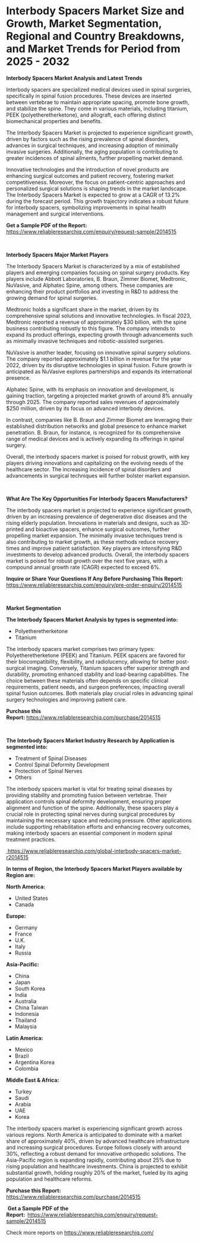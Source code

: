 <p><h1>Interbody Spacers Market Size and Growth, Market Segmentation, Regional and Country Breakdowns, and Market Trends for Period from 2025 -  2032</h1></p><p><strong>Interbody Spacers Market Analysis and Latest Trends</strong></p>
<p><p>Interbody spacers are specialized medical devices used in spinal surgeries, specifically in spinal fusion procedures. These devices are inserted between vertebrae to maintain appropriate spacing, promote bone growth, and stabilize the spine. They come in various materials, including titanium, PEEK (polyetheretherketone), and allograft, each offering distinct biomechanical properties and benefits.</p><p>The Interbody Spacers Market is projected to experience significant growth, driven by factors such as the rising prevalence of spinal disorders, advances in surgical techniques, and increasing adoption of minimally invasive surgeries. Additionally, the aging population is contributing to greater incidences of spinal ailments, further propelling market demand. </p><p>Innovative technologies and the introduction of novel products are enhancing surgical outcomes and patient recovery, fostering market competitiveness. Moreover, the focus on patient-centric approaches and personalized surgical solutions is shaping trends in the market landscape. The Interbody Spacers Market is expected to grow at a CAGR of 13.2% during the forecast period. This growth trajectory indicates a robust future for interbody spacers, symbolizing improvements in spinal health management and surgical interventions.</p></p>
<p><strong>Get a Sample PDF of the Report:&nbsp;</strong> <a href="https://www.reliableresearchiq.com/enquiry/request-sample/2014515?utm_campaign=3299&utm_medium=2&utm_source=Github&utm_content=ia&utm_term=29032025&utm_id=interbody-spacers">https://www.reliableresearchiq.com/enquiry/request-sample/2014515</a></p>
<p>&nbsp;</p>
<p><strong>Interbody Spacers Major Market Players</strong></p>
<p><p>The Interbody Spacers Market is characterized by a mix of established players and emerging companies focusing on spinal surgery products. Key players include Abbott Laboratories, B. Braun, Zimmer Biomet, Medtronic, NuVasive, and Alphatec Spine, among others. These companies are enhancing their product portfolios and investing in R&D to address the growing demand for spinal surgeries.</p><p>Medtronic holds a significant share in the market, driven by its comprehensive spinal solutions and innovative technologies. In fiscal 2023, Medtronic reported a revenue of approximately $30 billion, with the spine business contributing robustly to this figure. The company intends to expand its product offerings, expecting growth through advancements such as minimally invasive techniques and robotic-assisted surgeries.</p><p>NuVasive is another leader, focusing on innovative spinal surgery solutions. The company reported approximately $1.1 billion in revenue for the year 2022, driven by its disruptive technologies in spinal fusion. Future growth is anticipated as NuVasive explores partnerships and expands its international presence.</p><p>Alphatec Spine, with its emphasis on innovation and development, is gaining traction, targeting a projected market growth of around 8% annually through 2025. The company reported sales revenues of approximately $250 million, driven by its focus on advanced interbody devices.</p><p>In contrast, companies like B. Braun and Zimmer Biomet are leveraging their established distribution networks and global presence to enhance market penetration. B. Braun, for instance, is recognized for its comprehensive range of medical devices and is actively expanding its offerings in spinal surgery.</p><p>Overall, the interbody spacers market is poised for robust growth, with key players driving innovations and capitalizing on the evolving needs of the healthcare sector. The increasing incidence of spinal disorders and advancements in surgical techniques will further bolster market expansion.</p></p>
<p>&nbsp;</p>
<p><strong>What Are The Key Opportunities For Interbody Spacers Manufacturers?</strong></p>
<p><p>The interbody spacers market is projected to experience significant growth, driven by an increasing prevalence of degenerative disc diseases and the rising elderly population. Innovations in materials and designs, such as 3D-printed and bioactive spacers, enhance surgical outcomes, further propelling market expansion. The minimally invasive techniques trend is also contributing to market growth, as these methods reduce recovery times and improve patient satisfaction. Key players are intensifying R&D investments to develop advanced products. Overall, the interbody spacers market is poised for robust growth over the next five years, with a compound annual growth rate (CAGR) expected to exceed 6%.</p></p>
<p><strong>Inquire or Share Your Questions If Any Before Purchasing This Report:</strong> <a href="https://www.reliableresearchiq.com/enquiry/pre-order-enquiry/2014515?utm_campaign=3299&utm_medium=2&utm_source=Github&utm_content=ia&utm_term=29032025&utm_id=interbody-spacers">https://www.reliableresearchiq.com/enquiry/pre-order-enquiry/2014515</a></p>
<p>&nbsp;</p>
<p><strong>Market Segmentation</strong></p>
<p><strong>The Interbody Spacers Market Analysis by types is segmented into:</strong></p>
<p><ul><li>Polyetheretherketone</li><li>Titanium</li></ul></p>
<p><p>The interbody spacers market comprises two primary types: Polyetheretherketone (PEEK) and Titanium. PEEK spacers are favored for their biocompatibility, flexibility, and radiolucency, allowing for better post-surgical imaging. Conversely, Titanium spacers offer superior strength and durability, promoting enhanced stability and load-bearing capabilities. The choice between these materials often depends on specific clinical requirements, patient needs, and surgeon preferences, impacting overall spinal fusion outcomes. Both materials play crucial roles in advancing spinal surgery technologies and improving patient care.</p></p>
<p><strong>Purchase this Report:&nbsp;</strong><a href="https://www.reliableresearchiq.com/purchase/2014515?utm_campaign=3299&utm_medium=2&utm_source=Github&utm_content=ia&utm_term=29032025&utm_id=interbody-spacers">https://www.reliableresearchiq.com/purchase/2014515</a></p>
<p>&nbsp;</p>
<p><strong>The Interbody Spacers Market Industry Research by Application is segmented into:</strong></p>
<p><ul><li>Treatment of Spinal Diseases</li><li>Control Spinal Deformity Development</li><li>Protection of Spinal Nerves</li><li>Others</li></ul></p>
<p><p>The interbody spacers market is vital for treating spinal diseases by providing stability and promoting fusion between vertebrae. Their application controls spinal deformity development, ensuring proper alignment and function of the spine. Additionally, these spacers play a crucial role in protecting spinal nerves during surgical procedures by maintaining the necessary space and reducing pressure. Other applications include supporting rehabilitation efforts and enhancing recovery outcomes, making interbody spacers an essential component in modern spinal treatment practices.</p></p>
<p><a href="https://www.reliableresearchiq.com/global-interbody-spacers-market-r2014515?utm_campaign=3299&utm_medium=2&utm_source=Github&utm_content=ia&utm_term=29032025&utm_id=interbody-spacers">&nbsp;https://www.reliableresearchiq.com/global-interbody-spacers-market-r2014515</a></p>
<p><strong>In terms of Region, the Interbody Spacers Market Players available by Region are:</strong></p>
<p>
    <p> <strong> North America: </strong>
        <ul>
            <li>United States</li>
            <li>Canada</li>
        </ul>
        </p> 
    <p> <strong> Europe: </strong>
        <ul>
            <li>Germany</li>
            <li>France</li>
            <li>U.K.</li>
            <li>Italy</li>
            <li>Russia</li>
        </ul>
        </p> 
    <p> <strong> Asia-Pacific: </strong>
        <ul>
            <li>China</li>
            <li>Japan</li>
            <li>South Korea</li>
            <li>India</li>
            <li>Australia</li>
            <li>China Taiwan</li>
            <li>Indonesia</li>
            <li>Thailand</li>
            <li>Malaysia</li>
        </ul>
        </p> 
    <p> <strong> Latin America: </strong>
        <ul>
            <li>Mexico</li>
            <li>Brazil</li>
            <li>Argentina Korea</li>
            <li>Colombia</li>
        </ul>
        </p> 
    <p> <strong> Middle East & Africa: </strong>
        <ul>
            <li>Turkey</li>
            <li>Saudi</li>
            <li>Arabia</li>
            <li>UAE</li>
            <li>Korea</li>
        </ul>
    </p>
    </p>
<p><p>The interbody spacers market is experiencing significant growth across various regions. North America is anticipated to dominate with a market share of approximately 40%, driven by advanced healthcare infrastructure and increasing surgical procedures. Europe follows closely with around 30%, reflecting a robust demand for innovative orthopedic solutions. The Asia-Pacific region is expanding rapidly, contributing about 25% due to rising population and healthcare investments. China is projected to exhibit substantial growth, holding roughly 20% of the market, fueled by its aging population and healthcare reforms.</p></p>
<p><strong>Purchase this Report: </strong><a href="https://www.reliableresearchiq.com/purchase/2014515?utm_campaign=3299&utm_medium=2&utm_source=Github&utm_content=ia&utm_term=29032025&utm_id=interbody-spacers">https://www.reliableresearchiq.com/purchase/2014515</a></p>
<p>&nbsp;<strong>Get a Sample PDF of the Report:&nbsp;&nbsp;</strong><a href="https://www.reliableresearchiq.com/enquiry/request-sample/2014515?utm_campaign=3299&utm_medium=2&utm_source=Github&utm_content=ia&utm_term=29032025&utm_id=interbody-spacers">https://www.reliableresearchiq.com/enquiry/request-sample/2014515</a></p>
<p><strong></strong></p>
<p>Check more reports on <a href="https://www.reliableresearchiq.com/?utm_campaign=3299&utm_medium=2&utm_source=Github&utm_content=ia&utm_term=29032025&utm_id=interbody-spacers">https://www.reliableresearchiq.com/</a></p>